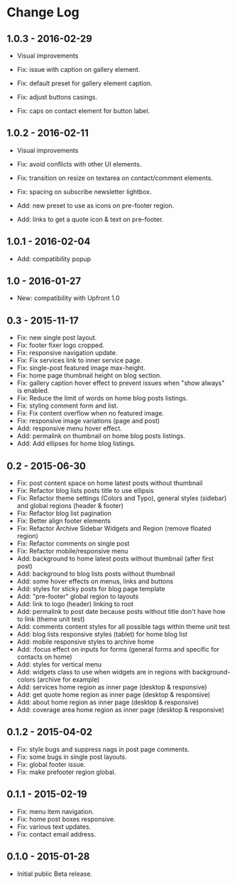Change Log
============


1.0.3 - 2016-02-29
-------------------------------------------------------------------------------
- Visual improvements

- Fix: issue with caption on gallery element.
- Fix: default preset for gallery element caption.
- Fix: adjust buttons casings.
- Fix: caps on contact element for button label.

1.0.2 - 2016-02-11
-------------------------------------------------------------------------------
- Visual improvements

- Fix: avoid conflicts with other UI elements.
- Fix: transition on resize on textarea on contact/comment elements.
- Fix: spacing on subscribe newsletter lightbox.
- Add: new preset to use as icons on pre-footer region.
- Add: links to get a quote icon & text on pre-footer.

1.0.1 - 2016-02-04
-------------------------------------------------------------------------------
- Add: compatibility popup

1.0 - 2016-01-27
-------------------------------------------------------------------------------
- New: compatibility with Upfront 1.0

0.3 - 2015-11-17
-------------------------------------------------------------------------------
- Fix: new single post layout.
- Fix: footer fixer logo cropped.
- Fix: responsive navigation update.
- Fix: Fix services link to inner service page.
- Fix: single-post featured image max-height.
- Fix: home page thumbnail height on blog section.
- Fix: gallery caption hover effect to prevent issues when "show always" is enabled.
- Fix: Reduce the limit of words on home blog posts listings.
- Fix: styling comment form and list.
- Fix: Fix content overflow when no featured image.
- Fix: responsive image variations (page and post)
- Add: responsive menu hover effect.
- Add: permalink on thumbnail on home blog posts listings.
- Add: Add ellipses for home blog listings.

0.2 - 2015-06-30
-------------------------------------------------------------------------------
- Fix: post content space on home latest posts without thumbnail
- Fix: Refactor blog lists posts title to use ellipsis
- Fix: Refactor theme settings (Colors and Typo), general styles (sidebar) and global regions (header & footer)
- Fix: Refactor blog list pagination
- Fix: Better align footer elements
- Fix: Refactor Archive Sidebar Widgets and Region (remove floated region)
- Fix: Refactor comments on single post
- Fix: Refactor mobile/responsive menu
- Add: background to home latest posts without thumbnail (after first post)
- Add: background to blog lists posts without thumbnail
- Add: some hover effects on menus, links and buttons
- Add: styles for sticky posts for blog page template
- Add: "pre-footer" global region to layouts
- Add: link to logo (header) linking to root
- Add: permalink to post date because posts without title don't have how to link (theme unit test)
- Add: comments content styles for all possible tags within theme unit test
- Add: blog lists responsive styles (tablet) for home blog list
- Add: mobile responsive styles to archive home
- Add: :focus effect on inputs for forms (general forms and specific for contacts on home)
- Add: styles for vertical menu
- Add: widgets class to use when widgets are in regions with background-colors (archive for example)
- Add: services home region as inner page (desktop & responsive)
- Add: get quote home region as inner page (desktop & responsive)
- Add: about home region as inner page (desktop & responsive)
- Add: coverage area home region as inner page (desktop & responsive)

0.1.2 - 2015-04-02
-------------------------------------------------------------------------------
- Fix: style bugs and suppress nags in post page comments.
- Fix: some bugs in single post layouts.
- Fix: global footer issue.
- Fix: make prefooter region global.

0.1.1 - 2015-02-19
-------------------------------------------------------------------------------
- Fix: menu item navigation.
- Fix: home post boxes responsive.
- Fix: various text updates.
- Fix: contact email address.

0.1.0 - 2015-01-28
-------------------------------------------------------------------------------
- Initial public Beta release.